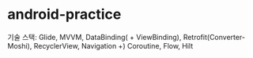 # android-practice

기술 스택: Glide, MVVM, DataBinding( + ViewBinding), Retrofit(Converter-Moshi), RecyclerView, Navigation
+) Coroutine, Flow, Hilt
